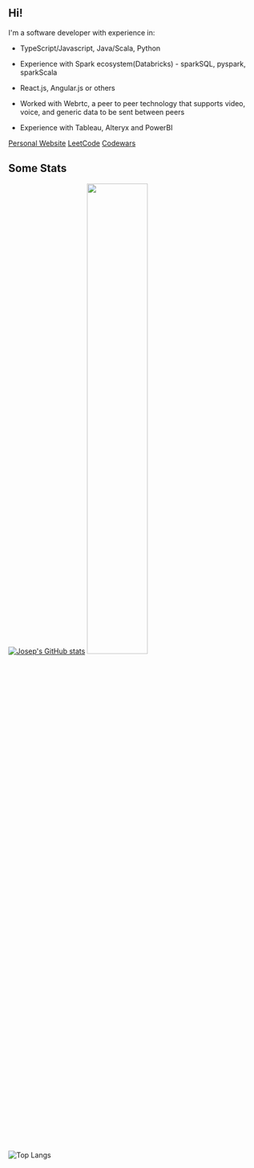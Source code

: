 ## Hi!

I'm a software developer with experience in:

- TypeScript/Javascript, Java/Scala, Python
- Experience with Spark ecosystem(Databricks) - sparkSQL, pyspark, sparkScala
- React.js, Angular.js or others

- Worked with Webrtc, a peer to peer technology that supports video, voice, and generic data to be sent between peers

- Experience with Tableau, Alteryx and PowerBI

[Personal Website](https://josepabellana.com) [LeetCode](https://leetcode.com/josepabellana/) [Codewars](https://www.codewars.com/users/josepabellana)

## Some Stats

[![Josep's GitHub stats](https://github-readme-stats.vercel.app/api?username=josepabellana)](https://github.com/josepabellana/github-readme-stats)
<a href="http://www.github.com/josepabellana"><img src="https://github-readme-streak-stats.herokuapp.com/?user=josepabellana&stroke=ffffff&background=1c1917&ring=1f6feb&fire=1f6feb&currStreakNum=ffffff&currStreakLabel=1f6feb&sideNums=ffffff&sideLabels=ffffff&dates=ffffff&hide_border=true" width="49%" /></a>
 
![Top Langs](https://github-readme-stats.vercel.app/api/top-langs/?username=josepabellana&theme=tokyonight)
